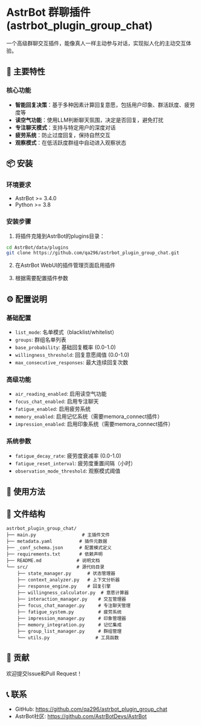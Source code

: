 # AstrBot 群聊插件 (astrbot_plugin_group_chat)

一个高级群聊交互插件，能像真人一样主动参与对话，实现拟人化的主动交互体验。

## 🌟 主要特性

### 核心功能
- **智能回复决策**：基于多种因素计算回复意愿，包括用户印象、群活跃度、疲劳度等
- **读空气功能**：使用LLM判断聊天氛围，决定是否回复，避免打扰
- **专注聊天模式**：支持与特定用户的深度对话
- **疲劳系统**：防止过度回复，保持自然交互
- **观察模式**：在低活跃度群组中自动进入观察状态

## 📦 安装

### 环境要求
- AstrBot >= 3.4.0
- Python >= 3.8

### 安装步骤
1. 将插件克隆到AstrBot的plugins目录：
```bash
cd AstrBot/data/plugins
git clone https://github.com/qa296/astrbot_plugin_group_chat.git
```

2. 在AstrBot WebUI的插件管理页面启用插件

3. 根据需要配置插件参数

## ⚙️ 配置说明

### 基础配置
- `list_mode`: 名单模式（blacklist/whitelist）
- `groups`: 群组名单列表
- `base_probability`: 基础回复概率 (0.0-1.0)
- `willingness_threshold`: 回复意愿阈值 (0.0-1.0)
- `max_consecutive_responses`: 最大连续回复次数

### 高级功能
- `air_reading_enabled`: 启用读空气功能
- `focus_chat_enabled`: 启用专注聊天
- `fatigue_enabled`: 启用疲劳系统
- `memory_enabled`: 启用记忆系统（需要memora_connect插件）
- `impression_enabled`: 启用印象系统（需要memora_connect插件）

### 系统参数
- `fatigue_decay_rate`: 疲劳度衰减率 (0.0-1.0)
- `fatigue_reset_interval`: 疲劳度重置间隔（小时）
- `observation_mode_threshold`: 观察模式阈值

## 🚀 使用方法


## 📁 文件结构

```
astrbot_plugin_group_chat/
├── main.py                 # 主插件文件
├── metadata.yaml          # 插件元数据
├── _conf_schema.json      # 配置模式定义
├── requirements.txt       # 依赖声明
├── README.md             # 说明文档
└── src/                  # 源代码目录
    ├── state_manager.py      # 状态管理器
    ├── context_analyzer.py   # 上下文分析器
    ├── response_engine.py    # 回复引擎
    ├── willingness_calculator.py  # 意愿计算器
    ├── interaction_manager.py    # 交互管理器
    ├── focus_chat_manager.py     # 专注聊天管理
    ├── fatigue_system.py         # 疲劳系统
    ├── impression_manager.py     # 印象管理器
    ├── memory_integration.py     # 记忆集成
    ├── group_list_manager.py     # 群组管理
    └── utils.py                 # 工具函数
```


## 🤝 贡献

欢迎提交Issue和Pull Request！

## 📞 联系

- GitHub: https://github.com/qa296/astrbot_plugin_group_chat
- AstrBot社区: https://github.com/AstrBotDevs/AstrBot
